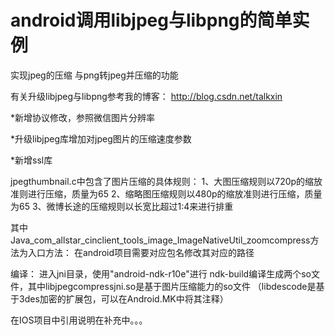 # android调用libjpeg与libpng的简单实例

实现jpeg的压缩
与png转jpeg并压缩的功能

有关升级libjpeg与libpng参考我的博客：
http://blog.csdn.net/talkxin

*新增协议修改，参照微信图片分辨率

*升级libjpeg库增加对jpeg图片的压缩速度参数

*新增ssl库

jpegthumbnail.c中包含了图片压缩的具体规则：
1、大图压缩规则以720p的缩放准则进行压缩，质量为65
2、缩略图压缩规则以480p的缩放准则进行压缩，质量为65
3、微博长途的压缩规则以长宽比超过1:4来进行排重

其中Java_com_allstar_cinclient_tools_image_ImageNativeUtil_zoomcompress方法为入口方法：
在android项目需要对应包名修改其对应的路径

编译：
进入jni目录，使用"android-ndk-r10e"进行 ndk-build编译生成两个so文件，其中libjpegcompressjni.so是基于图片压缩能力的so文件
（libdescode是基于3des加密的扩展包，可以在Android.MK中将其注释）

在IOS项目中引用说明在补充中。。。
